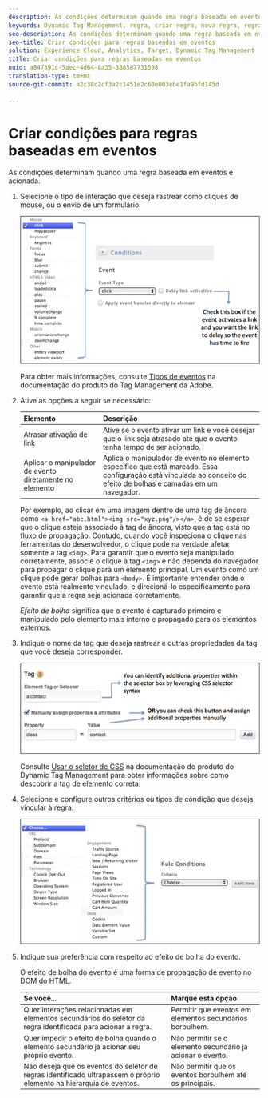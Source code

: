 ```yaml
---
description: As condições determinam quando uma regra baseada em eventos é acionada.
keywords: Dynamic Tag Management, regra, criar regra, nova regra, regra baseada em evento, atrasar ativação de link, aplicar manipulador de eventos diretamente ao elemento, propagação, propagação de eventos
seo-description: As condições determinam quando uma regra baseada em eventos é acionada.
seo-title: Criar condições para regras baseadas em eventos
solution: Experience Cloud, Analytics, Target, Dynamic Tag Management
title: Criar condições para regras baseadas em eventos
uuid: a847391c-5aec-4d64-8a35-388587731598
translation-type: tm+mt
source-git-commit: a2c38c2cf3a2c1451e2c60e003ebe1fa9bfd145d

---
```



# Criar condições para regras baseadas em eventos

As condições determinam quando uma regra baseada em eventos é acionada.

1. Selecione o tipo de interação que deseja rastrear como cliques de mouse, ou o envio de um formulário.

   ![](assets/condition-event-based.png)

   Para obter mais informações, consulte [Tipos de eventos](https://marketing.adobe.com/resources/help/en_US/dtm/event_types.html) na documentação do produto do Tag Management da Adobe.

1. Ative as opções a seguir se necessário:

   | Elemento | Descrição |
   |--- |--- |
   | Atrasar ativação de link | Ative se o evento ativar um link e você desejar que o link seja atrasado até que o evento tenha tempo de ser acionado. |
   | Aplicar o manipulador de evento diretamente no elemento | Aplica o manipulador de evento no elemento específico que está marcado. Essa configuração está vinculada ao conceito do efeito de bolhas e camadas em um navegador. |

   Por exemplo, ao clicar em uma imagem dentro de uma tag de âncora como `<a href="abc.html"><img src="xyz.png"/></a>`, é de se esperar que o clique esteja associado à tag de âncora, visto que a tag está no fluxo de propagação. Contudo, quando você inspeciona o clique nas ferramentas do desenvolvedor, o clique pode na verdade afetar somente a tag `<img>`. Para garantir que o evento seja manipulado corretamente, associe o clique à tag `<img>` e não dependa do navegador para propagar o clique para um elemento principal. Um evento como um clique pode gerar bolhas para `<body>`. É importante entender onde o evento está realmente vinculado, e direcioná-lo especificamente para garantir que a regra seja acionada corretamente.

   *Efeito de bolha* significa que o evento é capturado primeiro e manipulado pelo elemento mais interno e propagado para os elementos externos.

1. Indique o nome da tag que deseja rastrear e outras propriedades da tag que você deseja corresponder.

   ![](assets/condition-event-based2.png)

   Consulte [Usar o seletor de CSS](https://marketing.adobe.com/resources/help/en_US/dtm/css-selector.html) na documentação do produto do Dynamic Tag Management para obter informações sobre como descobrir a tag de elemento correta.

1. Selecione e configure outros critérios ou tipos de condição que deseja vincular à regra.

   ![](assets/condition-event-based3.png)

1. Indique sua preferência com respeito ao efeito de bolha do evento.

   O efeito de bolha do evento é uma forma de propagação de evento no DOM do HTML.

   | Se você... | Marque esta opção |
   |--- |--- |
   | Quer interações relacionadas em elementos secundários do seletor da regra identificada para acionar a regra. | Permitir que eventos em elementos secundários borbulhem. |
   | Quer impedir o efeito de bolha quando o elemento secundário já acionar seu próprio evento. | Não permitir se o elemento secundário já acionar o evento. |
   | Não deseja que os eventos do seletor de regras identificado ultrapassem o próprio elemento na hierarquia de eventos. | Não permitir que os eventos borbulhem até os principais. |
